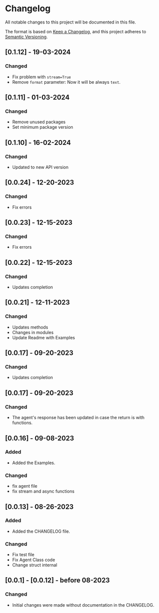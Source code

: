 # Changelog

All notable changes to this project will be documented in this file.

The format is based on [Keep a Changelog](https://keepachangelog.com/en/1.0.0/),
and this project adheres to [Semantic Versioning](https://semver.org/spec/v2.0.0.html).

## [0.1.12] - 19-03-2024
### Changed
- Fix problem with `stream=True`
- Remove `format` parameter: Now it will be always `text`. 

## [0.1.11] - 01-03-2024
### Changed
- Remove unused packages
- Set minimum package version


## [0.1.10] - 16-02-2024
### Changed
- Updated to new API version

## [0.0.24] - 12-20-2023

### Changed
+ Fix errors

## [0.0.23] - 12-15-2023

### Changed
+ Fix errors

## [0.0.22] - 12-15-2023

### Changed
+ Updates completion

## [0.0.21] - 12-11-2023

### Changed
+ Updates methods
+ Changes in modules
+ Update Readme with Examples


## [0.0.17] - 09-20-2023

### Changed
- Updates completion

## [0.0.17] - 09-20-2023

### Changed
- The agent's response has been updated in case the return is with functions.

## [0.0.16] - 09-08-2023
### Added

- Added the Examples.

### Changed
- fix agent file
- fix stream and async functions


## [0.0.13] - 08-26-2023

### Added

- Added the CHANGELOG file.

### Changed

- Fix test file
- Fix Agent Class code
- Change struct internal

## [0.0.1] - [0.0.12] - before 08-2023

### Changed

- Initial changes were made without documentation in the CHANGELOG.
